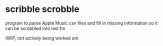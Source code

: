 # scribble scrobble
program to parse Apple Music csv files and fill in missing information so it can be scrobbled into last.fm

(WIP, not actively being worked on)
